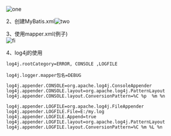 ![one](https://i.loli.net/2019/07/05/5d1eeea1cdf0b19461.png)

2、创建MyBatis.xml![two](https://i.loli.net/2019/07/05/5d1eef276cd3028278.png)  

3、使用mapper.xml(例子)  
![fi](https://i.loli.net/2019/07/05/5d1eef2794ba282043.png)

4、log4j的使用

	
	log4j.rootCategory=ERROR, CONSOLE ,LOGFILE

	log4j.logger.mapper包名=DEBUG

	log4j.appender.CONSOLE=org.apache.log4j.ConsoleAppender
	log4j.appender.CONSOLE.layout=org.apache.log4j.PatternLayout
	log4j.appender.CONSOLE.layout.ConversionPattern=%C %p  %m %n

	log4j.appender.LOGFILE=org.apache.log4j.FileAppender
	log4j.appender.LOGFILE.File=E:/my.log
	log4j.appender.LOGFILE.Append=true
	log4j.appender.LOGFILE.layout=org.apache.log4j.PatternLayout
	log4j.appender.LOGFILE.layout.ConversionPattern=%C %m %L %n

